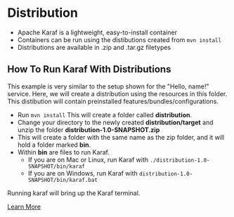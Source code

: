 # Distribution

* Apache Karaf is a lightweight, easy-to-install container
* Containers can be run using the distibutions created from `mvn install`
* Distributions are available in .zip and .tar.gz filetypes

## How To Run Karaf With Distributions
This example is very similar to the setup shown for the "Hello, name!" service. Here, we will create a distribution using the resources in this folder. This distibution will contain preinstalled features/bundles/configurations.

* Run `mvn install` This will create a folder called **distribution**.
* Change your directory to the newly created **distribution/target**  and unzip the folder **distribution-1.0-SNAPSHOT.zip**
* This will create a folder with the same name as the zip folder, and it will hold a folder marked **bin**. 
* Within **bin** are files to run Karaf. 
    - If you are on Mac or Linux, run Karaf with `./distribution-1.0-SNAPSHOT/bin/karaf`
    - If you are on Windows, run Karaf with `distribution-1.0-SNAPSHOT/bin/karaf.bat`
    
Running karaf will bring up the Karaf terminal.

[Learn More]

[Learn More]: <https://karaf.apache.org/manual/latest/#_installation>